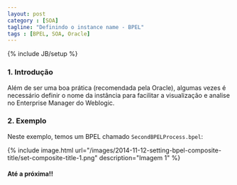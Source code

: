 ```yaml
---
layout: post
category : [SOA]
tagline: "Definindo o instance name - BPEL"
tags : [BPEL, SOA, Oracle]
---
```

{% include JB/setup %}

### 1. Introdução

Além de ser uma boa prática (recomendada pela Oracle), algumas vezes é necessário definir o nome da instância para facilitar a visualização e analise no Enterprise Manager do Weblogic.


### 2. Exemplo

Neste exemplo, temos um BPEL chamado `SecondBPELProcess.bpel`:


{% include image.html url="/images/2014-11-12-setting-bpel-composite-title/set-composite-title-1.png" description="Imagem 1" %}



#### Até a próxima!!

